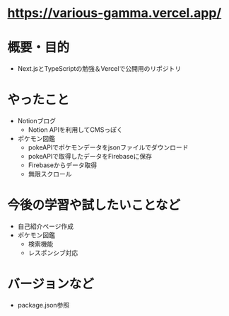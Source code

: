 # https://various-gamma.vercel.app/
# 概要・目的
- Next.jsとTypeScriptの勉強＆Vercelで公開用のリポジトリ
# やったこと
- Notionブログ
  - Notion APIを利用してCMSっぽく
- ポケモン図鑑
  - pokeAPIでポケモンデータをjsonファイルでダウンロード
  - pokeAPIで取得したデータをFirebaseに保存
  - Firebaseからデータ取得
  - 無限スクロール
# 今後の学習や試したいことなど
- 自己紹介ページ作成
- ポケモン図鑑
  - 検索機能 
  - レスポンシブ対応
# バージョンなど
- package.json参照